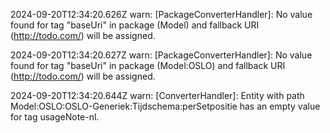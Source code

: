 2024-09-20T12:34:20.626Z warn: [PackageConverterHandler]: No value found for tag "baseUri" in package (Model) and fallback URI (http://todo.com/) will be assigned.

2024-09-20T12:34:20.627Z warn: [PackageConverterHandler]: No value found for tag "baseUri" in package (Model:OSLO) and fallback URI (http://todo.com/) will be assigned.

2024-09-20T12:34:20.644Z warn: [ConverterHandler]: Entity with path Model:OSLO:OSLO-Generiek:Tijdschema:perSetpositie has an empty value for tag usageNote-nl.

